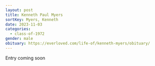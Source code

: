 ```yaml
---
layout: post
title: Kenneth Paul Myers
sortKey: Myers, Kenneth
date: 2023-11-03
categories:
  - class-of-1972
gender: male
obituary: https://everloved.com/life-of/kenneth-myers/obituary/
---
```

E﻿ntry coming soon